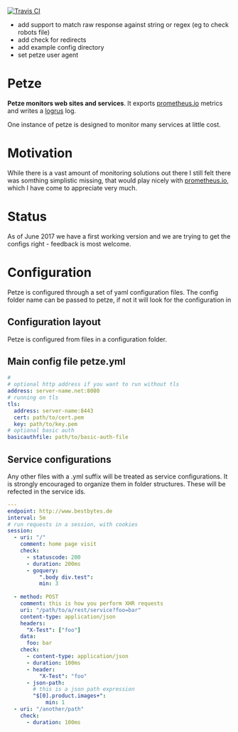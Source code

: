 [![Travis CI](https://travis-ci.org/foomo/petze.svg?branch=master)](https://travis-ci.org/foomo/petze)

- add support to match raw response against string or regex (eg to check robots file)
- add check for redirects
- add example config directory 
- set petze user agent

# Petze

**Petze monitors web sites and services**. It exports [prometheus.io](https://promtheus.io) metrics and writes a [logrus](https://github.com/Sirupsen/logrus) log.

One instance of petze is designed to monitor many services at little cost.

# Motivation

While there is a vast amount of monitoring solutions out there I still felt there was somthing simplistic missing, that would play nicely with [prometheus.io](https://promtheus.io), which I have come to appreciate very much.

# Status

As of June 2017 we have a first working version and we are trying to get the configs right - feedback is most welcome.

# Configuration

Petze is configured through a set of yaml configuration files. The config folder name can be passed to petze, if not it will look for the configuration in 

## Configuration layout

Petze is configured from files in a configuration folder.

## Main config file petze.yml

```yaml
# 
# optional http address if you want to run without tls
address: server-name.net:8080
# running on tls
tls:
  address: server-name:8443
  cert: path/to/cert.pem
  key: path/to/key.pem
# optional basic auth
basicauthfile: path/to/basic-auth-file

```

## Service configurations

Any other files with a .yml suffix will be treated as service configurations. It is strongly encouraged to organize them in folder structures. These will be refected in the service ids.





```yaml
---
endpoint: http://www.bestbytes.de
interval: 5m
# run requests in a session, with cookies
session:
  - uri: "/"
    comment: home page visit
    check:
      - statuscode: 200
      - duration: 200ms
      - goquery:
      	  ".body div.test":
      	  min: 3
  
  - method: POST
    comment: this is how you perform XHR requests  
    uri: "/path/to/a/rest/service?foo=bar"
    content-type: application/json
    headers:
      "X-Test": ["foo"]
    data:
      foo: bar
    check:
      - content-type: application/json
      - duration: 100ms
      - header:
          "X-Test": "foo"
      - json-path:
        # this is a json path expression
        "$[0].product.images+":
        	min: 1
  - uri: "/another/path"
    check:
      - duration: 100ms

```

